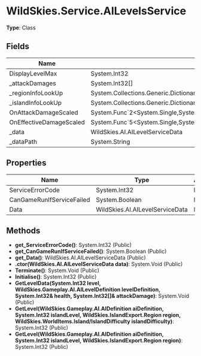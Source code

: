 ﻿# WildSkies.Service.AILevelsService

**Type**: Class

## Fields

| Name | Type | Access |
|------|------|--------|
| DisplayLevelMax | System.Int32 | Public |
| _attackDamages | System.Int32[] | Private |
| _regionInfoLookUp | System.Collections.Generic.Dictionary`2<WildSkies.IslandExport.Region,WildSkies.Service.AILevelsService/RegionInfo> | Private |
| _islandInfoLookUp | System.Collections.Generic.Dictionary`2<WildSkies.WorldItems.Island/IslandDifficulty,WildSkies.Service.AILevelsService/IslandInfo> | Private |
| OnAttackDamageScaled | System.Func`2<System.Single,System.Int32> | Public |
| OnEffectiveDamageScaled | System.Func`5<System.Single,System.Int32,System.Int32,WildSkies.Service.AILevelsService/DamageDirection,System.Int32> | Public |
| _data | WildSkies.AI.AILevelServiceData | Private |
| _dataPath | System.String | Private |

## Properties

| Name | Type | Access |
|------|------|--------|
| ServiceErrorCode | System.Int32 | Public |
| CanGameRunIfServiceFailed | System.Boolean | Public |
| Data | WildSkies.AI.AILevelServiceData | Public |

## Methods

- **get_ServiceErrorCode()**: System.Int32 (Public)
- **get_CanGameRunIfServiceFailed()**: System.Boolean (Public)
- **get_Data()**: WildSkies.AI.AILevelServiceData (Public)
- **.ctor(WildSkies.AI.AILevelServiceData data)**: System.Void (Public)
- **Terminate()**: System.Void (Public)
- **Initialise()**: System.Int32 (Public)
- **GetLevelData(System.Int32 level, WildSkies.Gameplay.AI.AILevelDefinition levelDefinition, System.Int32& health, System.Int32[]& attackDamage)**: System.Void (Public)
- **GetLevel(WildSkies.Gameplay.AI.AIDefinition aiDefinition, System.Int32 islandLevel, WildSkies.IslandExport.Region region, WildSkies.WorldItems.Island/IslandDifficulty islandDifficulty)**: System.Int32 (Public)
- **GetLevel(WildSkies.Gameplay.AI.AIDefinition aiDefinition, System.Int32 islandLevel, WildSkies.IslandExport.Region region)**: System.Int32 (Public)

